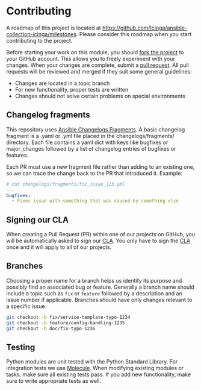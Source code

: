 # Contributing
A roadmap of this project is located at https://github.com/Icinga/ansible-collection-icinga/milestones. Please consider
this roadmap when you start contributing to the project.

Before starting your work on this module, you should [fork the project] to your GitHub account. This allows you to
freely experiment with your changes. When your changes are complete, submit a [pull request]. All pull requests will be
reviewed and merged if they suit some general guidelines:

* Changes are located in a topic branch
* For new functionality, proper tests are written
* Changes should not solve certain problems on special environments

## Changelog fragments

This repository uses [Ansible Changelogs Fragments]. A basic changelog fragment is a .yaml or .yml file placed in the changelogs/fragments/ directory. Each file contains a yaml dict with keys like bugfixes or major_changes followed by a list of changelog entries of bugfixes or features.

Each PR must use a new fragment file rather than adding to an existing one, so we can trace the change back to the PR that introduced it. Example:

```yaml
# cat changelogs/fragments/fix_issue_123.yml
---
bugfixes:
  - Fixes issue with something that was caused by something else
```

## Signing our CLA

When creating a Pull Request (PR) within one of our projects on GitHub, you will be automatically asked to sign our [CLA]. You only have to sign the [CLA] once and it will apply to all of our projects.

## Branches
Choosing a proper name for a branch helps us identify its purpose and possibly find an associated bug or feature.
Generally a branch name should include a topic such as `fix` or `feature` followed by a description and an issue number
if applicable. Branches should have only changes relevant to a specific issue.

```bash
git checkout -b fix/service-template-typo-1234
git checkout -b feature/config-handling-1235
git checkout -b doc/fix-typo-1236
```

## Testing
Python modules are unit tested with the Python Standard Library. For integration tests we use [Molecule]. When modifying
existing modules or tasks, make sure all existing tests pass. If you add new functionality, make sure to write appropriate
tests as well.

[fork the project]: https://help.github.com/articles/fork-a-repo/
[pull request]: https://help.github.com/articles/using-pull-requests/
[Molecule]: https://github.com/ansible-community/molecule/
[CLA]: https://icinga.com/company/contributor-agreement/
[Ansible Changelogs Fragments]: https://docs.ansible.com/ansible/latest/dev_guide/developing_collections_changelogs.html
